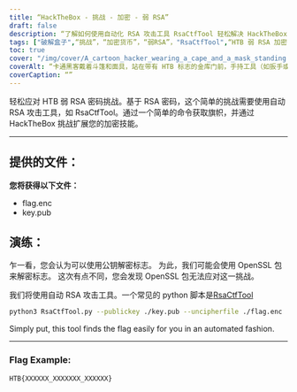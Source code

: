 ```yaml
---
title: “HackTheBox - 挑战 - 加密 - 弱 RSA”
draft: false
description: “了解如何使用自动化 RSA 攻击工具 RsaCtfTool 轻松解决 HackTheBox 弱 RSA 加密挑战。”
tags: ["破解盒子",“挑战”，“加密货币”，“弱RSA”，"RsaCtfTool",“HTB 弱 RSA 加密”，《轻松挑战》，“RSA密码”，"flag.enc", "key.pub", “OpenSSL 包”，“自动化RSA攻击工具”，“蟒蛇脚本”，"RsaCtfTool",“蟒蛇3”，“公钥”，“解密文件”，“标志示例”]
toc: true
cover: "/img/cover/A_cartoon_hacker_wearing_a_cape_and_a_mask_standing.png"
coverAlt: “卡通黑客戴着斗篷和面具，站在带有 HTB 标志的金库门前，手持工具（如扳手或螺丝刀），背景为绿色，象征成功，旗帜在对话泡泡中在他们头顶上方。”
coverCaption: “”
---
```

 轻松应对 HTB 弱 RSA 密码挑战。基于 RSA 密码，这个简单的挑战需要使用自动 RSA 攻击工具，如 RsaCtfTool。通过一个简单的命令获取旗帜，并通过 HackTheBox 挑战扩展您的加密技能。

______

## 提供的文件：

**您将获得以下文件：**
- flag.enc
- key.pub

## 演练：

乍一看，您会认为可以使用公钥解密标志。
为此，我们可能会使用 OpenSSL 包来解密标志。
这次有点不同，您会发现 OpenSSL 包无法应对这一挑战。

我们将使用自动 RSA 攻击工具。一个常见的 python 脚本是[RsaCtfTool](https://github.com/Ganapati/RsaCtfTool)

```bash
python3 RsaCtfTool.py --publickey ./key.pub --uncipherfile ./flag.enc 
```
  
Simply put, this tool finds the flag easily for you in an automated fashion.

______

### Flag Example:
```
HTB{XXXXXX_XXXXXXX_XXXXXX}
```

